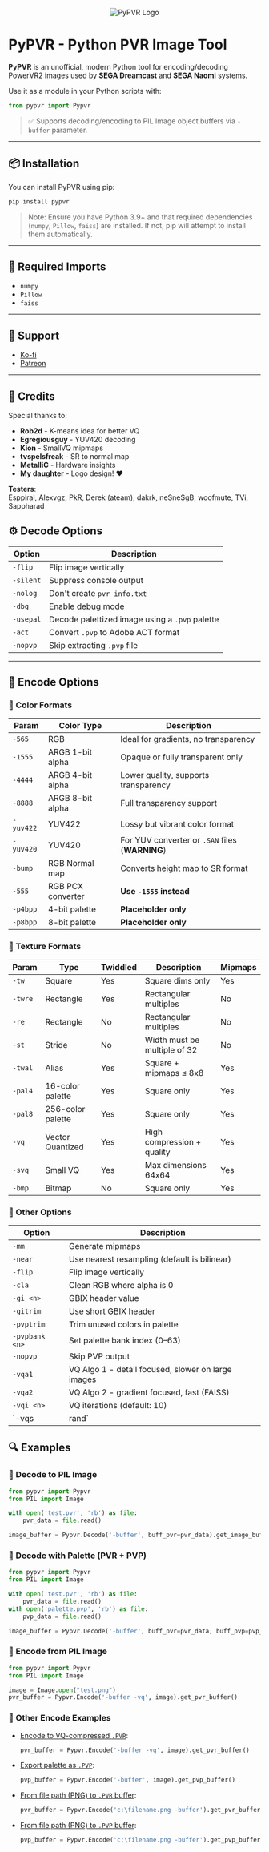 <p align="center">
  <img src="https://github.com/user-attachments/assets/187425e7-e73a-4b8c-801b-ee2126db0e30" alt="PyPVR Logo">
</p>

# PyPVR - Python PVR Image Tool

**PyPVR** is an unofficial, modern Python tool for encoding/decoding PowerVR2 images used by **SEGA Dreamcast** and **SEGA Naomi** systems.

Use it as a module in your Python scripts with:  
```python
from pypvr import Pypvr
```

> ✅ Supports decoding/encoding to PIL Image object buffers via `-buffer` parameter.

---

## 📦 Installation

You can install PyPVR using pip:

```bash
pip install pypvr
```

> Note: Ensure you have Python 3.9+ and that required dependencies (`numpy`, `Pillow`, `faiss`) are installed. If not, pip will attempt to install them automatically.

---

## 🧾 Required Imports

- `numpy`
- `Pillow`
- `faiss`

---

## 🫶 Support

- [Ko-fi](https://ko-fi.com/vincentnl)
- [Patreon](https://patreon.com/vincentnl)

---

## 🙏 Credits

Special thanks to:

- **Rob2d** - K-means idea for better VQ
- **Egregiousguy** - YUV420 decoding
- **Kion** - SmallVQ mipmaps
- **tvspelsfreak** - SR to normal map
- **MetalliC** - Hardware insights
- **My daughter** - Logo design! ❤️

**Testers**:  
Esppiral, Alexvgz, PkR, Derek (ateam), dakrk, neSneSgB, woofmute, TVi, Sappharad


## ⚙️ Decode Options

| Option        | Description                                     |
|---------------|-------------------------------------------------|
| `-flip`       | Flip image vertically                           |
| `-silent`     | Suppress console output                         |
| `-nolog`      | Don't create `pvr_info.txt`                     |
| `-dbg`        | Enable debug mode                               |
| `-usepal`     | Decode palettized image using a `.pvp` palette  |
| `-act`        | Convert `.pvp` to Adobe ACT format              |
| `-nopvp`      | Skip extracting `.pvp` file                     |

---

## 🧪 Encode Options

### 🎨 Color Formats

| Param     | Color Type         | Description                                      |
|-----------|--------------------|--------------------------------------------------|
| `-565`    | RGB                | Ideal for gradients, no transparency             |
| `-1555`   | ARGB 1-bit alpha   | Opaque or fully transparent only                 |
| `-4444`   | ARGB 4-bit alpha   | Lower quality, supports transparency             |
| `-8888`   | ARGB 8-bit alpha   | Full transparency support                        |
| `-yuv422` | YUV422             | Lossy but vibrant color format                   |
| `-yuv420` | YUV420             | For YUV converter or `.SAN` files (**WARNING**)  |
| `-bump`   | RGB Normal map     | Converts height map to SR format                 |
| `-555`    | RGB PCX converter  | **Use `-1555` instead**                          |
| `-p4bpp`  | 4-bit palette      | **Placeholder only**                             |
| `-p8bpp`  | 8-bit palette      | **Placeholder only**                             |

### 🧵 Texture Formats

| Param     | Type               | Twiddled | Description                              | Mipmaps |
|-----------|--------------------|----------|------------------------------------------|---------|
| `-tw`     | Square             | Yes      | Square dims only                         | Yes     |
| `-twre`   | Rectangle          | Yes      | Rectangular multiples                     | No      |
| `-re`     | Rectangle          | No       | Rectangular multiples                     | No      |
| `-st`     | Stride             | No       | Width must be multiple of 32             | No      |
| `-twal`   | Alias              | Yes      | Square + mipmaps ≤ 8x8                    | Yes     |
| `-pal4`   | 16-color palette   | Yes      | Square only                               | Yes     |
| `-pal8`   | 256-color palette  | Yes      | Square only                               | Yes     |
| `-vq`     | Vector Quantized   | Yes      | High compression + quality                | Yes     |
| `-svq`    | Small VQ           | Yes      | Max dimensions 64x64                      | Yes     |
| `-bmp`    | Bitmap             | No       | Square only                               | Yes     |

### 🧰 Other Options

| Option         | Description                                                  |
|----------------|--------------------------------------------------------------|
| `-mm`          | Generate mipmaps                                             |
| `-near`        | Use nearest resampling (default is bilinear)                 |
| `-flip`        | Flip image vertically                                        |
| `-cla`         | Clean RGB where alpha is 0                                   |
| `-gi <n>`      | GBIX header value                                            |
| `-gitrim`      | Use short GBIX header                                        |
| `-pvptrim`     | Trim unused colors in palette                                |
| `-pvpbank <n>` | Set palette bank index (0–63)                                |
| `-nopvp`       | Skip PVP output                                              |
| `-vqa1`        | VQ Algo 1 - detail focused, slower on large images           |
| `-vqa2`        | VQ Algo 2 - gradient focused, fast (FAISS)                   |
| `-vqi <n>`     | VQ iterations (default: 10)                                  |
| `-vqs <n>|rand`| VQ seed (int or `rand`) for artifact variation               |


## 🔍 Examples

### 🔹 Decode to PIL Image

```python
from pypvr import Pypvr
from PIL import Image

with open('test.pvr', 'rb') as file:
    pvr_data = file.read()

image_buffer = Pypvr.Decode('-buffer', buff_pvr=pvr_data).get_image_buffer()
```

### 🔹 Decode with Palette (PVR + PVP)

```python
from pypvr import Pypvr
from PIL import Image

with open('test.pvr', 'rb') as file:
    pvr_data = file.read()
with open('palette.pvp', 'rb') as file:
    pvp_data = file.read()

image_buffer = Pypvr.Decode('-buffer', buff_pvr=pvr_data, buff_pvp=pvp_data).get_image_buffer()
```

### 🔹 Encode from PIL Image

```python
from pypvr import Pypvr
from PIL import Image

image = Image.open("test.png")
pvr_buffer = Pypvr.Encode('-buffer -vq', image).get_pvr_buffer()
```

### 🔹 Other Encode Examples

- [Encode to VQ-compressed `.PVR`](#):  
  ```python
  pvr_buffer = Pypvr.Encode('-buffer -vq', image).get_pvr_buffer()
  ```

- [Export palette as `.PVP`](#):  
  ```python
  pvp_buffer = Pypvr.Encode('-buffer', image).get_pvp_buffer()
  ```

- [From file path (PNG) to `.PVR` buffer](#):  
  ```python
  pvr_buffer = Pypvr.Encode('c:\filename.png -buffer').get_pvr_buffer()
  ```

- [From file path (PNG) to `.PVP` buffer](#):  
  ```python
  pvp_buffer = Pypvr.Encode('c:\filename.png -buffer').get_pvp_buffer()
  ```